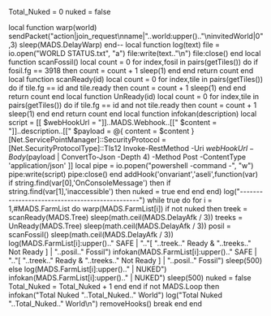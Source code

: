 Total_Nuked = 0
nuked = false

local function warp(world)
    sendPacket("action|join_request\nname|"..world:upper().."\ninvitedWorld|0",3)
    sleep(MADS.DelayWarp)
end--
local function log(text) 
    file = io.open("WORLD STATUS.txt", "a")
    file:write(text.."\n")
    file:close()
end
local function scanFossil()
    local count = 0
    for index,fosil in pairs(getTiles()) do
        if fosil.fg == 3918 then
            count = count + 1
            sleep(1)
        end
    end
    return count
end
local function scanReady(id)
    local count = 0
    for index,tile in pairs(getTiles()) do
        if tile.fg == id and tile.ready then
            count = count + 1
            sleep(1)
        end
    end
    return count
end
local function UnReady(id)
    local count = 0
    for index,tile in pairs(getTiles()) do
        if tile.fg == id and not tile.ready then
            count = count + 1
            sleep(1)
        end
    end
    return count
end
local function infokan(description)
    local script = [[
        $webHookUrl = "]]..MADS.Webhook..[["
        $content = "]]..description..[["
        $payload = @{
            content = $content 
        }
        [Net.ServicePointManager]::SecurityProtocol = [Net.SecurityProtocolType]::Tls12
        Invoke-RestMethod -Uri $webHookUrl -Body ($payload | ConvertTo-Json -Depth 4) -Method Post -ContentType 'application/json'
    ]]
    local pipe = io.popen("powershell -command -", "w")
    pipe:write(script)
    pipe:close()
end
addHook('onvariant','aseli',function(var)
    if string.find(var[0],'OnConsoleMessage') then
        if string.find(var[1],'inaccessible') then
            nuked = true
        end
    end
end)
log("-----------------------------------------------")
while true do
    for i = 1,#MADS.FarmList do
        warp(MADS.FarmList[i])
        if not nuked then
            treek = scanReady(MADS.Tree)
            sleep(math.ceil(MADS.DelayAfk / 3))
            treeks = UnReady(MADS.Tree)
            sleep(math.ceil(MADS.DelayAfk / 3))
            posil = scanFossil()
            sleep(math.ceil(MADS.DelayAfk / 3))
            log(MADS.FarmList[i]:upper().." SAFE | ".."[ "..treek.." Ready & "..treeks.." Not Ready ] | "..posil.." Fossil")
            infokan(MADS.FarmList[i]:upper().." SAFE | ".."[ "..treek.." Ready & "..treeks.." Not Ready ] | "..posil.." Fossil")
            sleep(500)
        else
            log(MADS.FarmList[i]:upper().." | NUKED")
            infokan(MADS.FarmList[i]:upper().." | NUKED")
            sleep(500)
            nuked = false
            Total_Nuked = Total_Nuked + 1
        end
    end
    if not MADS.Loop then
        infokan("Total Nuked "..Total_Nuked.." World")
        log("Total Nuked "..Total_Nuked.." World\n")
        removeHooks()
        break
    end
end
